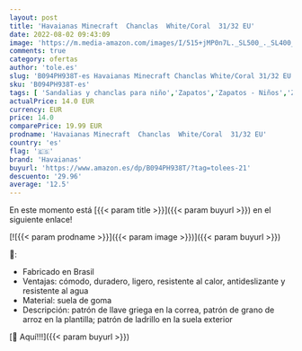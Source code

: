 ```yaml
---
layout: post
title: 'Havaianas Minecraft  Chanclas  White/Coral  31/32 EU'
date: 2022-08-02 09:43:09
image: 'https://m.media-amazon.com/images/I/515+jMP0n7L._SL500_._SL400_.jpg'
comments: true
category: ofertas
author: 'tole.es'
slug: 'B094PH938T-es Havaianas Minecraft Chanclas White/Coral 31/32 EU'
sku: 'B094PH938T-es'
tags: [ 'Sandalias y chanclas para niño','Zapatos','Zapatos - Niños','Zapatos y complementos','chanclas','havaianas','🇪🇸', ]
actualPrice: 14.0 EUR
currency: EUR
price: 14.0
comparePrice: 19.99 EUR
prodname: 'Havaianas Minecraft  Chanclas  White/Coral  31/32 EU'
country: 'es'
flag: '🇪🇸'
brand: 'Havaianas'
buyurl: 'https://www.amazon.es/dp/B094PH938T/?tag=tolees-21'
descuento: '29.96'
average: '12.5'
---
```


En este momento está [{{< param title >}}]({{< param buyurl >}}) en el siguiente enlace!

[![{{< param prodname >}}]({{< param image >}})]({{< param buyurl >}})

🔎:

- Fabricado en Brasil
- Ventajas: cómodo, duradero, ligero, resistente al calor, antideslizante y resistente al agua
- Material: suela de goma
- Descripción: patrón de llave griega en la correa, patrón de grano de arroz en la plantilla; patrón de ladrillo en la suela exterior

[🛒 Aquí!!!]({{< param buyurl >}})
